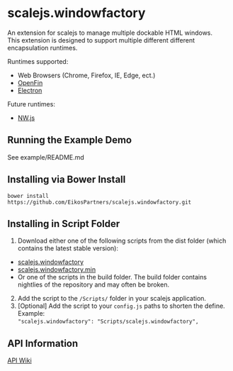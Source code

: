 # scalejs.windowfactory
An extension for scalejs to manage multiple dockable HTML windows.  
This extension is designed to support multiple different different encapsulation runtimes.  


Runtimes supported:  
* Web Browsers (Chrome, Firefox, IE, Edge, ect.)  
* [OpenFin](https://openfin.co/)  
* [Electron](http://electron.atom.io/)  

Future runtimes:  
* [NW.js](http://nwjs.io/)  

## Running the Example Demo
See example/README.md

## Installing via Bower Install
`bower install https://github.com/EikosPartners/scalejs.windowfactory.git`

## Installing in Script Folder
1. Download either one of the following scripts from the dist folder (which contains the latest stable version):
  * [scalejs.windowfactory](https://raw.githubusercontent.com/EikosPartners/scalejs.windowfactory/master/dist/scalejs.windowfactory.js)
  * [scalejs.windowfactory.min](https://raw.githubusercontent.com/EikosPartners/scalejs.windowfactory/master/dist/scalejs.windowfactory.min.js)
  * Or one of the scripts in the build folder. The build folder contains nightlies of the repository and may often be broken.
2. Add the script to the `/Scripts/` folder in your scalejs application.
3. [Optional] Add the script to your `config.js` paths to shorten the define. Example:  
`"scalejs.windowfactory": "Scripts/scalejs.windowfactory",`

## API Information
[API Wiki](https://eikospartners.github.io/scalejs.windowfactory/)
